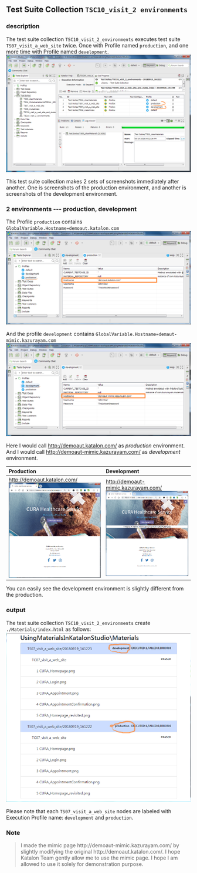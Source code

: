 ## Test Suite Collection `TSC10_visit_2 environments`

### description

The test suite collection `TSC10_visit_2_environments` executes test suite `TS07_visit_a_web_site` twice.
Once with Profile named `production`, and one more time with Profile named `development`.
![TSC10_2_profiles](docs/images/TSC10/TSC10_2_profiles.png)

This test suite collection makes 2 sets of screenshots immediately after another. One is screenshots of the production environment, and another is screenshots of the development environment.

### 2 environments --- production, development

The Profile `production` contains `GlobalVariable.Hostname=demoaut.katalon.com`
![Profiles_production](docs/images/TSC10/Profiles_production_marked.png)

And the profile `development` contains `GlobalVariable.Hostname=demaut-mimic.kazurayam.com`
![Profiles_development](docs/images/TSC10/Profiles_development_marked.png)

Here I would call http://demoaut.katalon.com/ as *production* environment. And I would call http://demoaut-mimic.kazurayam.com/ as *development* environment.

| Production | Development |
|:-----------|:------------|
| http://demoaut.katalon.com/  ![demoaut.katalon.TSC10_visit_2_environments](docs/images/TSC10/demoaut.katalon.com.png) | http://demoaut-mimic.kazurayam.com/ ![mimic](docs/images/TSC10/demoaut-mimic.kazurayam.com.png/) |

You can easily see the development environment is slightly different from the production.

### output

The test suite collection `TSC10_visit_2_environments` create `./Materials/index.html` as follows:
![TSC10_index](docs/images/TSC10/TSC10_index.PNG)

Please note that each `TS07_visit_a_web_site` nodes are labeled with Execution Profile name: `development` and `production`.

### Note

<blockquote>I made the mimic page http://demoaut-mimic.kazurayam.com/ by slightly modifying the original http://demoaut.katalon.com/. I hope Katalon Team gently allow me to use the mimic page. I hope I am allowed to use it solely for demonstration purpose.</blockquote>
